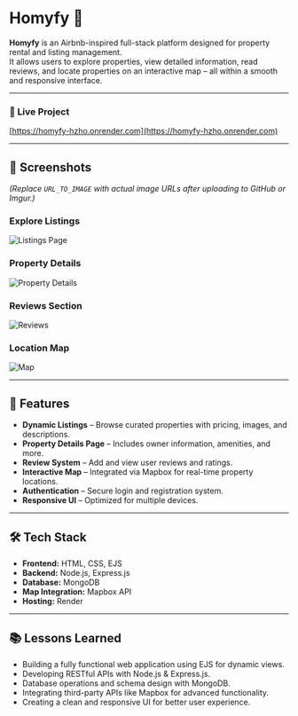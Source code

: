 # Homyfy 🏡

**Homyfy** is an Airbnb-inspired full-stack platform designed for property rental and listing management.  
It allows users to explore properties, view detailed information, read reviews, and locate properties on an interactive map – all within a smooth and responsive interface.

---

### 🔗 Live Project  
[https://homyfy-hzho.onrender.com](https://homyfy-hzho.onrender.com)

---

## 📸 Screenshots

*(Replace `URL_TO_IMAGE` with actual image URLs after uploading to GitHub or Imgur.)*

### Explore Listings
![Listings Page](URL_TO_IMAGE)

### Property Details
![Property Details](URL_TO_IMAGE)

### Reviews Section
![Reviews](URL_TO_IMAGE)

### Location Map
![Map](URL_TO_IMAGE)

---

## 🚀 Features

- **Dynamic Listings** – Browse curated properties with pricing, images, and descriptions.  
- **Property Details Page** – Includes owner information, amenities, and more.  
- **Review System** – Add and view user reviews and ratings.  
- **Interactive Map** – Integrated via Mapbox for real-time property locations.  
- **Authentication** – Secure login and registration system.  
- **Responsive UI** – Optimized for multiple devices.

---

## 🛠 Tech Stack

- **Frontend:** HTML, CSS, EJS  
- **Backend:** Node.js, Express.js  
- **Database:** MongoDB  
- **Map Integration:** Mapbox API  
- **Hosting:** Render  

---

## 📚 Lessons Learned

- Building a fully functional web application using EJS for dynamic views.  
- Developing RESTful APIs with Node.js & Express.js.  
- Database operations and schema design with MongoDB.  
- Integrating third-party APIs like Mapbox for advanced functionality.  
- Creating a clean and responsive UI for better user experience.